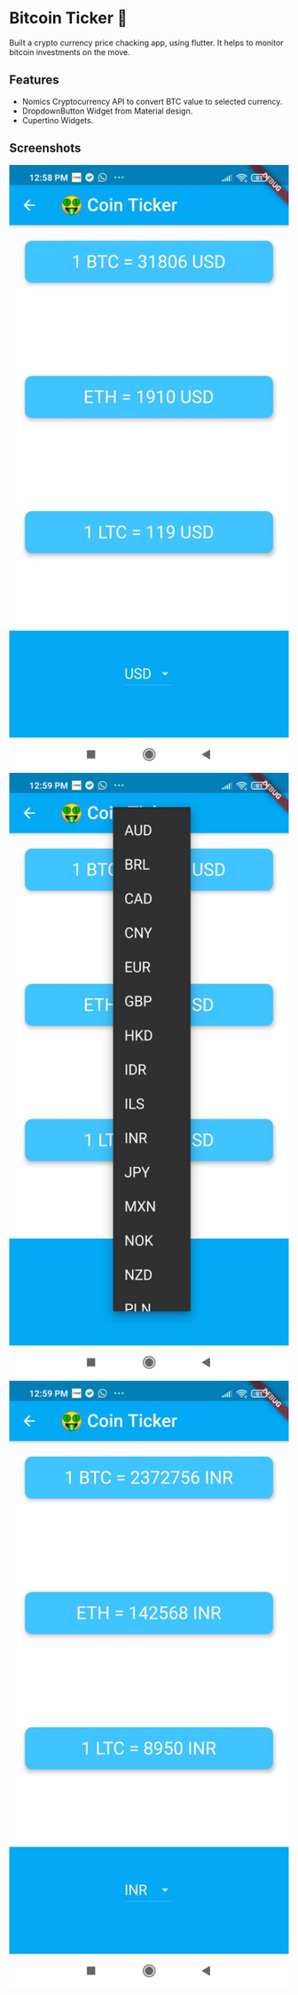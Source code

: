# Bitcoin Ticker 🤑

Built a crypto currency price chacking app, using flutter. It helps to monitor bitcoin investments on the move.

## Features
- Nomics Cryptocurrency API to convert BTC value to selected currency.
- DropdownButton Widget from Material design.
- Cupertino Widgets.

## Screenshots
<img src="./p2.jpeg" width="800">
<img src="./p1.jpeg" width="800">
<img src="./p3.jpeg" width="800">
